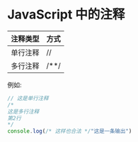 # JavaScript 中的注释

| 注释类型 | 方式 |
|-----|-----|
| 单行注释 | // |
| 多行注释 | /**/ |

例如:
```javascript
// 这是单行注释
/*
这是多行注释
第2行
*/
console.log(/* 这样也合法 */"这是一条输出")
```
